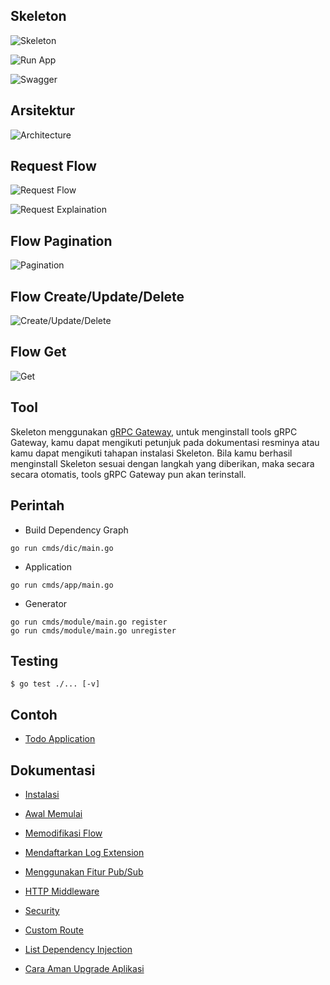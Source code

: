 ## Skeleton

![Skeleton](assets/imgs/register.png)

![Run App](assets/imgs/app.png)

![Swagger](assets/imgs/swagger.png)

## Arsitektur

![Architecture](assets/imgs/architecture.png)

## Request Flow

![Request Flow](assets/imgs/flow.png)

![Request Explaination](assets/imgs/explain.png)

## Flow Pagination

![Pagination](assets/imgs/paginated.png)

## Flow Create/Update/Delete

![Create/Update/Delete](assets/imgs/create.png)

## Flow Get

![Get](assets/imgs/get.png)

## Tool

Skeleton menggunakan [gRPC Gateway](https://github.com/grpc-ecosystem/grpc-gateway), untuk menginstall tools gRPC Gateway, kamu dapat mengikuti petunjuk pada dokumentasi resminya atau kamu dapat mengikuti tahapan instalasi Skeleton. Bila kamu berhasil menginstall Skeleton sesuai dengan langkah yang diberikan, maka secara secara otomatis, tools gRPC Gateway pun akan terinstall.

## Perintah

- Build Dependency Graph

```
go run cmds/dic/main.go
```

- Application

```
go run cmds/app/main.go
```

- Generator

```
go run cmds/module/main.go register
go run cmds/module/main.go unregister
```

## Testing

```
$ go test ./... [-v]
```

## Contoh

- [Todo Application](https://github.com/crowdeco/skeleton-todo)

## Dokumentasi

- [Instalasi](docs/install.md)

- [Awal Memulai](docs/basic_usage.md)

- [Memodifikasi Flow](docs/flow_modification.md)

- [Mendaftarkan Log Extension](docs/log_extension.md)

- [Menggunakan Fitur Pub/Sub](docs/pub_sub.md)

- [HTTP Middleware](docs/http_middleware.md)

- [Security](docs/security.md)

- [Custom Route](docs/custom_route.md)

- [List Dependency Injection](docs/dic.md)

- [Cara Aman Upgrade Aplikasi](upgrade.md)
